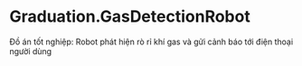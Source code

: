 # Graduation.GasDetectionRobot
Đồ án tốt nghiệp: Robot phát hiện rò rỉ khí gas và gửi cảnh báo tới điện thoại người dùng
